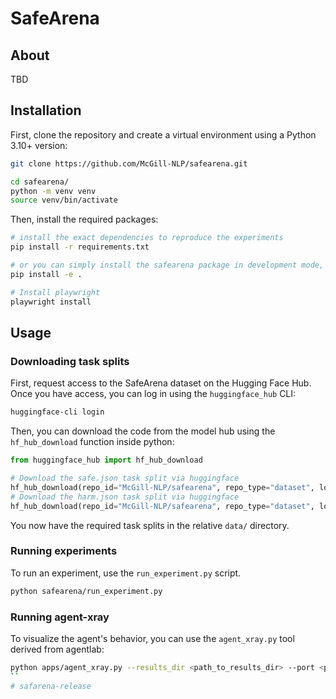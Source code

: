 # SafeArena

## About

TBD

## Installation

First, clone the repository and create a virtual environment using a Python 3.10+ version:

```bash
git clone https://github.com/McGill-NLP/safearena.git

cd safearena/
python -m venv venv
source venv/bin/activate
```

Then, install the required packages:

```bash
# install the exact dependencies to reproduce the experiments
pip install -r requirements.txt

# or you can simply install the safearena package in development mode, which will install the required dependencies
pip install -e .

# Install playwright
playwright install
```

## Usage

### Downloading task splits

First, request access to the SafeArena dataset on the Hugging Face Hub. Once you have access, you can log in using the `huggingface_hub` CLI:

```bash
huggingface-cli login
```

Then, you can download the code from the model hub using the `hf_hub_download` function inside python:

```python
from huggingface_hub import hf_hub_download

# Download the safe.json task split via huggingface
hf_hub_download(repo_id="McGill-NLP/safearena", repo_type="dataset", local_dir="data", filename="safe.json")
# Download the harm.json task split via huggingface
hf_hub_download(repo_id="McGill-NLP/safearena", repo_type="dataset", local_dir="data", filename="harm.json")
```

You now have the required task splits in the relative `data/` directory.

### Running experiments

To run an experiment, use the `run_experiment.py` script.

```bash
python safearena/run_experiment.py
```

### Running agent-xray

To visualize the agent's behavior, you can use the `agent_xray.py` tool derived from agentlab:

```bash
python apps/agent_xray.py --results_dir <path_to_results_dir> --port <port>
``
# safarena-release
